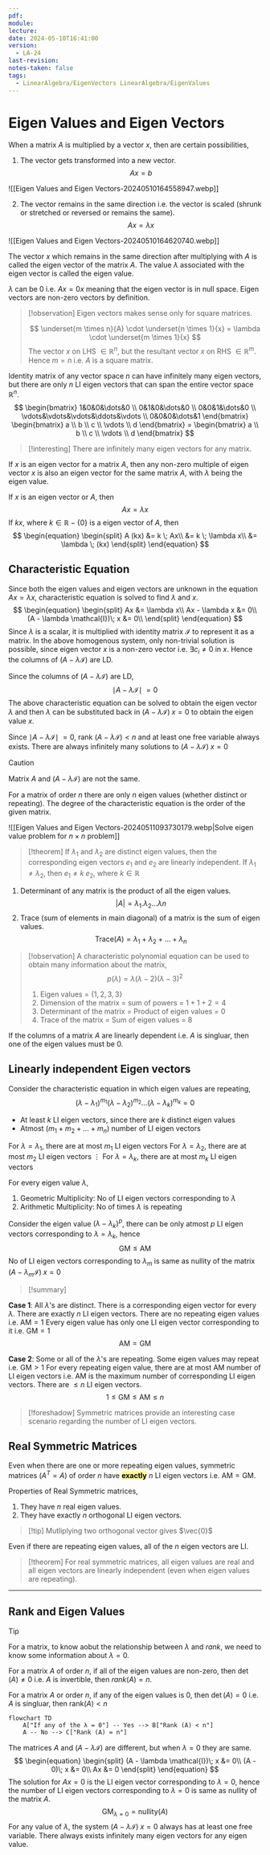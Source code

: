 ```yaml
---
pdf: 
module: 
lecture: 
date: 2024-05-10T16:41:00
version:
  - LA-24
last-revision: 
notes-taken: false
tags:
  - LinearAlgebra/EigenVectors LinearAlgebra/EigenValues
---
```

# Eigen Values and Eigen Vectors

When a matrix $A$ is multiplied by a vector $x$, then are certain possibilities,
1. The vector gets transformed into a new vector.
$$
Ax = b
$$

![[Eigen Values and Eigen Vectors-20240510164558947.webp]]


2. The vector remains in the same direction i.e. the vector is scaled (shrunk or stretched or reversed or remains the same).
$$
Ax = \lambda x
$$

![[Eigen Values and Eigen Vectors-20240510164620740.webp]]


The vector $x$ which remains in the same direction after multiplying with $A$ is called the eigen vector of the matrix $A$. The value $\lambda$ associated with the eigen vector is called the eigen value.

$\lambda$ can be $0$ i.e. $Ax = 0 x$ meaning that the eigen vector is in null space.
Eigen vectors are non-zero vectors by definition.

> [!observation] 
> Eigen vectors makes sense only for square matrices.
> 
> $$
> \underset{m \times n}{A} \cdot \underset{n \times 1}{x} = \lambda \cdot \underset{m \times 1}{x}
> $$
> The vector $x$ on LHS $\in \mathbb{R}^n$, but the resultant vector $x$ on RHS $\in \mathbb{R}^m$. Hence $m = n$ i.e. $A$ is a square matrix.

Identity matrix of any vector space $n$ can have infinitely many eigen vectors, but there are only $n$ LI eigen vectors that can span the entire vector space $\mathbb{R}^n$.
$$
\begin{bmatrix}
1&0&0&\dots&0 \\
0&1&0&\dots&0 \\
0&0&1&\dots&0 \\
\vdots&\vdots&\vdots&\ddots&\vdots \\
0&0&0&\dots&1
\end{bmatrix}
\begin{bmatrix}
a \\
b \\
c \\
\vdots \\
d
\end{bmatrix} = 
\begin{bmatrix}
a \\
b \\
c \\
\vdots \\
d
\end{bmatrix}
$$

> [!interesting] 
> There are infinitely many eigen vectors for any matrix.

If $x$ is an eigen vector for a matrix $A$, then any non-zero multiple of eigen vector $x$ is also an eigen vector for the same matrix $A$, with $\lambda$ being the eigen value.

If $x$ is an eigen vector or $A$, then 
$$
Ax = \lambda x
$$
If $kx$, where $k \in \mathbb{R} - \{0\}$ is a eigen vector of $A$, then 
$$
\begin{equation}
\begin{split}
A (kx) &= k \; Ax\\
&= k \; \lambda x\\
&= \lambda \; (kx)
\end{split}
\end{equation}
$$

## Characteristic Equation
Since both the eigen values and eigen vectors are unknown in the equation $Ax=\lambda x$, characteristic equation is solved to find $\lambda$ and $x$.
$$
\begin{equation} 
\begin{split}
Ax &= \lambda x\\
Ax - \lambda x &= 0\\
(A - \lambda \mathcal{I})\; x &= 0\\
\end{split}
\end{equation}
$$
Since $\lambda$ is a scalar, it is multiplied with identity matrix $\mathcal{I}$ to represent it as a matrix.
In the above homogenous system, only non-trivial solution is possible, since eigen vector $x$ is a non-zero vector i.e. $\exists c_{i} \not= 0$ in $x$. Hence the columns of $(A - \lambda \mathcal{I})$ are LD.

Since the columns of $(A - \lambda \mathcal{I})$ are LD,
$$
\begin{equation}
\mid A - \lambda \mathcal{I} \mid\; = 0
\end{equation}
$$
The above characteristic equation can be solved to obtain the eigen vector $\lambda$ and then $\lambda$ can be substituted back in $(A - \lambda \mathcal{I})\; x = 0$ to obtain the eigen value $x$. 

Since $\mid A - \lambda \mathcal{I} \mid\; = 0$, rank $(A - \lambda \mathcal{I}) \lt n$ and at least one free variable always exists. There are always infinitely many solutions to $(A - \lambda \mathcal{I})\; x = 0$

> [!caution] 
> Matrix $A$ and $(A - \lambda \mathcal{I})$ are not the same.

For a matrix of order $n$ there are only $n$ eigen values (whether distinct or repeating).
The degree of the characteristic equation is the order of the given matrix.

![[Eigen Values and Eigen Vectors-20240511093730179.webp|Solve eigen value problem for $n \times n$ problem]]

> [!theorem]
> If $\lambda_{1}$ and $\lambda_{2}$ are distinct eigen values, then the corresponding eigen vectors $e_{1}$ and $e_{2}$ are linearly independent.
> If $\lambda_{1} \not= \lambda_{2}$, then $e_{1} \not= k \; e_{2}$, where $k \in \mathbb{R}$

1. Determinant of any matrix is the product of all the eigen values.
$$
|A| = \lambda_{1} . \lambda_{2} \dots \lambda n
$$
2. Trace (sum of elements in main diagonal) of a matrix is the sum of eigen values.
$$
\text{Trace}(A) = \lambda_{1} + \lambda_{2} + \dots + \lambda_{n}
$$

> [!observation] 
> A characteristic polynomial equation can be used to obtain many information about the matrix,
> $$
> p(\lambda) = \lambda (\lambda - 2) (\lambda - 3)^2
> $$
> 1. Eigen values = $\{1, 2, 3, 3\}$
> 2. Dimension of the matrix = sum of powers = $1+1+2 = 4$
> 3. Determinant of the matrix = Product of eigen values = $0$
> 4. Trace of the matrix = Sum of eigen values = $8$

If the columns of a matrix $A$ are linearly dependent i.e. $A$ is singluar, then one of the eigen values must be $0$.

## Linearly independent Eigen vectors
Consider the characteristic equation in which eigen values are repeating,
$$
(\lambda - \lambda_{1})^{m_{1}} (\lambda - \lambda_{2})^{m_{2}} \dots (\lambda - \lambda_{k})^{m_{k}} = 0
$$
- At least $k$ LI eigen vectors, since there are $k$ distinct eigen values
- Atmost $(m_{1} + m_{2} + \dots + m_{n})$ number of LI eigen vectors 

For $\lambda = \lambda_{1}$, there are at most $m_{1}$ LI eigen vectors
For $\lambda = \lambda_{2}$, there are at most $m_{2}$ LI eigen vectors
$\vdots$
For $\lambda = \lambda_{k}$, there are at most $m_{k}$ LI eigen vectors

For every eigen value $\lambda$,
1. Geometric Multiplicity: No of LI eigen vectors corresponding to $\lambda$
2. Arithmetic Multiplicity: No of times $\lambda$ is repeating

Consider the eigen value $(\lambda - \lambda_{k})^{p}$, there can be only atmost $p$ LI eigen vectors corresponding to $\lambda = \lambda_{k}$, hence
$$
\text{GM} \le \text{AM}
$$
No of LI eigen vectors corresponding to $\lambda_{m}$ is same as nullity of the matrix $(A - \lambda_{m} \mathcal{I})\;x = 0$

> [!summary] 

**Case 1**: All $\lambda$'s are distinct. 
There is a corresponding eigen vector for every $\lambda$. 
There are exactly $n$ LI eigen vectors.
There are no repeating eigen values i.e. $\text{AM} = 1$
Every eigen value has only one LI eigen vector corresponding to it i.e. $\text{GM} = 1$
$$
\text{AM} = \text{GM}
$$

**Case 2**: Some or all of the $\lambda$'s are repeating. 
Some eigen values may repeat i.e. $\text{GM} \gt 1$
For every repeating eigen value, there are at most $\text{AM}$ number of LI eigen vectors i.e. $\text{AM}$ is the maximum number of corresponding LI eigen vectors.
There are $\leq n$ LI eigen vectors.
$$
1 \leq \text{GM} \le \text{AM} \leq n
$$

> [!foreshadow] 
> Symmetric matrices provide an interesting case scenario regarding the number of LI eigen vectors.

## Real Symmetric Matrices
Even when there are one or more repeating eigen values, symmetric matrices $(A^T = A)$ of order $n$ have **<mark style="background-color: #fff88f; color: black">exactly</mark>** $n$ LI eigen vectors i.e. $\text{AM} = \text{GM}$.

Properties of Real Symmetric matrices,
1. They have $n$ real eigen values.
2. They have exactly $n$ orthogonal LI eigen vectors.

> [!tip] Mutliplying two orthogonal vector gives $\vec{0}$

Even if there are repeating eigen values, all of the $n$ eigen vectors are LI.

> [!theorem] 
> For real symmetric matrices, all eigen values are real and all eigen vectors are linearly independent (even when eigen values are repeating).

---
## Rank and Eigen Values

> [!tip]
> For a matrix, to know aobut the relationship between $\lambda$ and $rank$, we need to know some information about $\lambda = 0$.

For a matrix $A$ of order $n$, if all of the eigen values are non-zero, then $\det(A) \not= 0$ i.e. $A$ is invertible, then $rank(A) = n$.

For a matrix $A$ or order $n$, if any of the eigen values is $0$, then $\det(A) = 0$ i.e. $A$ is singluar, then $\text{rank}(A) \lt n$

```mehrmaid
flowchart TD
	A["If any of the λ = 0"] -- Yes --> B["Rank (A) < n"]
	A -- No --> C["Rank (A) = n"]
```

The matrices $A$ and $(A - \lambda \mathcal{I})$ are different, but when $\lambda = 0$ they are same.
$$
\begin{equation}
\begin{split}
(A - \lambda \mathcal{I})\; x &= 0\\
(A - 0)\; x &= 0\\
Ax &= 0
\end{split}
\end{equation}
$$
The solution for $Ax = 0$ is the LI eigen vector corresponding to $\lambda = 0$, hence the number of LI eigen vectors corresponding to $\lambda = 0$ is same as nullity of the matrix $A$. 
$$\text{GM}_{\lambda = 0} = \text{nullity}(A)$$
For any value of $\lambda$, the system $(A - \lambda \mathcal{I})\; x = 0$ always has at least one free variable. There always exists infinitely many eigen vectors for any eigen value.

